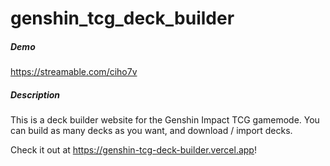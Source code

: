 # genshin_tcg_deck_builder

##### Demo
https://streamable.com/ciho7v

##### Description
This is a deck builder website for the Genshin Impact TCG gamemode. You can build as many decks as you want, and download / import decks.

Check it out at https://genshin-tcg-deck-builder.vercel.app!
